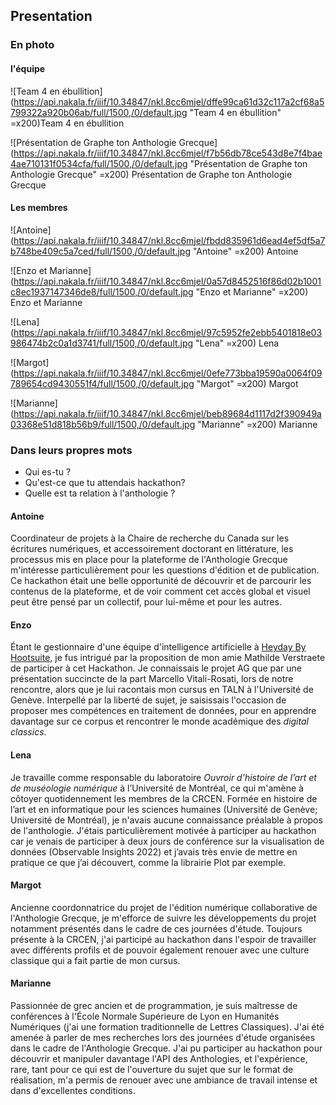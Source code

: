 ## Presentation

### En photo

#### l'équipe

![Team 4 en ébullition](https://api.nakala.fr/iiif/10.34847/nkl.8cc6mjel/dffe99ca61d32c117a2cf68a5799322a920b06ab/full/1500,/0/default.jpg "Team 4 en ébullition" =x200)Team 4 en ébullition

![Présentation de Graphe ton Anthologie Grecque](https://api.nakala.fr/iiif/10.34847/nkl.8cc6mjel/f7b56db78ce543d8e7f4bae4ae710131f0534cfa/full/1500,/0/default.jpg "Présentation de Graphe ton Anthologie Grecque" =x200) Présentation de Graphe ton Anthologie Grecque

#### Les membres

![Antoine](https://api.nakala.fr/iiif/10.34847/nkl.8cc6mjel/fbdd835961d6ead4ef5df5a7b748be409c5a7ced/full/1500,/0/default.jpg "Antoine" =x200) Antoine

![Enzo et Marianne](https://api.nakala.fr/iiif/10.34847/nkl.8cc6mjel/0a57d8452516f86d02b1001c8ec1937147346de8/full/1500,/0/default.jpg "Enzo et Marianne" =x200) Enzo et Marianne

![Lena](https://api.nakala.fr/iiif/10.34847/nkl.8cc6mjel/97c5952fe2ebb5401818e03986474b2c0a1d3741/full/1500,/0/default.jpg "Lena" =x200) Lena

![Margot](https://api.nakala.fr/iiif/10.34847/nkl.8cc6mjel/0efe773bba19590a0064f09789654cd9430551f4/full/1500,/0/default.jpg "Margot" =x200) Margot

![Marianne](https://api.nakala.fr/iiif/10.34847/nkl.8cc6mjel/beb89684d1117d2f390949a03368e51d818b56b9/full/1500,/0/default.jpg "Marianne" =x200) Marianne

### Dans leurs propres mots

- Qui es-tu ?
- Qu'est-ce que tu attendais hackathon?
- Quelle est ta relation à l'anthologie ?

#### Antoine

Coordinateur de projets à la Chaire de recherche du Canada sur les écritures numériques, et accessoirement doctorant en littérature, les processus mis en place pour la plateforme de l'Anthologie Grecque m'intéresse particulièrement pour les questions d'édition et de publication. Ce hackathon était une belle opportunité de découvrir et de parcourir les contenus de la plateforme, et de voir comment cet accès global et visuel peut être pensé par un collectif, pour lui-même et pour les autres.

#### Enzo

Étant le gestionnaire d'une équipe d'intelligence artificielle à [Heyday By Hootsuite](https://heyday.hootsuite.com/), je fus intrigué par la proposition de mon amie Mathilde Verstraete de participer à cet Hackathon. Je connaissais le projet AG que par une présentation succincte de la part Marcello Vitali-Rosati, lors de notre rencontre, alors que je lui racontais mon cursus en TALN à l'Université de Genève. Interpellé par la liberté de sujet, je saisissais l'occasion de proposer mes compétences en traitement de données, pour en apprendre davantage sur ce corpus et rencontrer le monde académique des *digital classics*.

#### Lena

Je travaille comme responsable du laboratoire *Ouvroir d’histoire de l’art et de muséologie numérique* à l’Université de Montréal, ce qui m'amène à côtoyer quotidennement les membres de la CRCEN. Formée en histoire de l’art et en informatique pour les sciences humaines (Université de Genève; Université de Montréal), je n'avais aucune connaissance préalable à propos de l'anthologie. J'étais particulièrement motivée à participer au hackathon car je venais de participer à deux jours de conférence sur la visualisation de données (Observable Insights 2022) et j’avais très envie de mettre en pratique ce que j’ai découvert, comme la librairie Plot par exemple.

#### Margot

Ancienne coordonnatrice du projet de l'édition numérique collaborative de l'Anthologie Grecque, je m'efforce de suivre les développements du projet notamment présentés dans le cadre de ces journées d'étude. Toujours présente à la CRCEN, j'ai participé au hackathon dans l'espoir de travailler avec différents profils et de pouvoir également renouer avec une culture classique qui a fait partie de mon cursus.

#### Marianne

Passionnée de grec ancien et de programmation, je suis maîtresse de conférences à l'École Normale Supérieure de Lyon en Humanités Numériques (j'ai une formation traditionnelle de Lettres Classiques). J'ai été amenée à parler de mes recherches lors des journées d'étude organisées dans le cadre de l'Anthologie Grecque. J'ai pu participer au hackathon pour découvrir et manipuler davantage l'API des Anthologies, et l'expérience, rare, tant pour ce qui est de l'ouverture du sujet que sur le format de réalisation, m'a permis de renouer avec une ambiance de travail intense et dans d'excellentes conditions.
